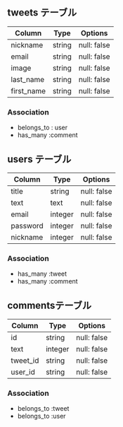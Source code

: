 ## tweets テーブル

| Column               | Type   | Options     |
| -------------------  | ------ | ----------- |
| nickname             | string | null: false |
| email                | string | null: false |
| image                | string | null: false |
| last_name            | string | null: false |
| first_name           | string | null: false |

### Association

- belongs_to : user
- has_many :comment


## users テーブル

| Column          | Type      | Options                        |
| --------------- | ----------| ------------------------------ |
| title           | string    | null: false                    |
| text            | text      | null: false                    |
| email           | integer   | null: false                    |
| password        | integer   | null: false                    |
| nickname        | integer   | null: false                    |
### Association
- has_many :tweet
- has_many :comment


## commentsテーブル

| Column          | Type      | Options                        |
| --------------- | ----------| ------------------------------ |
| id              | string    | null: false                    |
| text            | integer   | null: false                    |
| tweet_id        | string    | null: false                    |
| user_id         | string    | null: false                    |

### Association
- belongs_to :tweet
- belongs_to :user 
